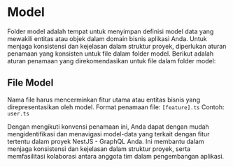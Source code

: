 # Model

Folder model adalah tempat untuk menyimpan definisi model data yang mewakili entitas atau objek dalam domain bisnis aplikasi Anda. Untuk menjaga konsistensi dan kejelasan dalam struktur proyek, diperlukan aturan penamaan yang konsisten untuk file dalam folder model. Berikut adalah aturan penamaan yang direkomendasikan untuk file dalam folder model:

## File Model
Nama file harus mencerminkan fitur utama atau entitas bisnis yang direpresentasikan oleh model.
Format penamaan file: ```[feature].ts```
Contoh: ```user.ts```


Dengan mengikuti konvensi penamaan ini, Anda dapat dengan mudah mengidentifikasi dan menavigasi model-data yang terkait dengan fitur tertentu dalam proyek NestJS - GraphQL Anda. Ini membantu dalam menjaga konsistensi dan kejelasan dalam struktur proyek, serta memfasilitasi kolaborasi antara anggota tim dalam pengembangan aplikasi.
